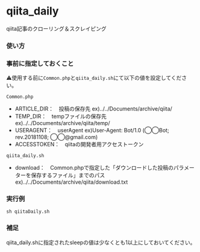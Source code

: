 # qiita_daily
qiita記事のクローリング＆スクレイピング

### 使い方

### 事前に指定しておくこと
⚠️使用する前に`Common.php`と`qiita_daily.sh`にて以下の値を設定してください。

`Common.php`
- ARTICLE_DIR：　投稿の保存先 ex)../../Documents/archive/qiita/
- TEMP_DIR：　tempファイルの保存先 ex)../../Documents/archive/qiita/temp/
- USERAGENT：　userAgent ex)User-Agent: Bot/1.0 (◯◯Bot; rev.20181108; ◯◯@gmail.com)
- ACCESSTOKEN：　qiitaの開発者用アクセストークン

`qiita_daily.sh`
- download：　Common.phpで指定した「ダウンロードした投稿のパラメーターを保存するファイル」までのパス ex)../../Documents/archive/qiita/download.txt

### 実行例
```
sh qiitaDaily.sh
```

### 補足
qiita_daily.shに指定されたsleepの値は少なくとも1以上にしておいてください。
